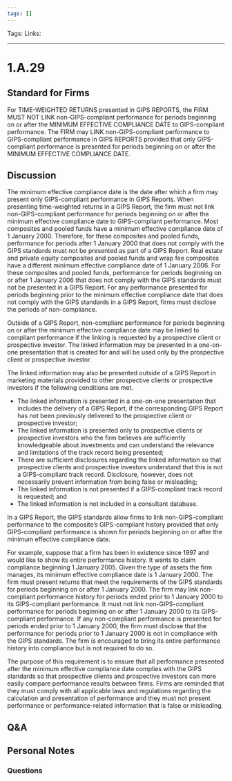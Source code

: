 ```yaml
---
tags: []
---
```

Tags:
Links: 
___
# 1.A.29
## Standard for Firms
For TIME-WEIGHTED RETURNS presented in GIPS REPORTS, the FIRM MUST NOT LINK non-GIPS-compliant performance for periods beginning on or after the MINIMUM EFFECTIVE COMPLIANCE DATE to GIPS-compliant performance. The FIRM may LINK non-GIPS-compliant performance to GIPS-compliant performance in GIPS REPORTS provided that only GIPS-compliant performance is presented for periods beginning on or after the MINIMUM EFFECTIVE COMPLIANCE DATE.
## Discussion
The minimum effective compliance date is the date after which a firm may present only GIPS-compliant performance in GIPS Reports. When presenting time-weighted returns in a GIPS Report, the firm must not link non-GIPS-compliant performance for periods beginning on or after the minimum effective compliance date to GIPS-compliant performance. Most composites and pooled funds have a minimum effective compliance date of 1 January 2000. Therefore, for these composites and pooled funds, performance for periods after 1 January 2000 that does not comply with the GIPS standards must not be presented as part of a GIPS Report. Real estate and private equity composites and pooled funds and wrap fee composites have a different minimum effective compliance date of 1 January 2006. For these composites and pooled funds, performance for periods beginning on or after 1 January 2006 that does not comply with the GIPS standards must not be presented in a GIPS Report. For any performance presented for periods beginning prior to the minimum effective compliance date that does not comply with the GIPS standards in a GIPS Report, firms must disclose the periods of non-compliance.

Outside of a GIPS Report, non-compliant performance for periods beginning on or after the minimum effective compliance date may be linked to compliant performance if the linking is requested by a prospective client or prospective investor. The linked information may be presented in a one-on-one presentation that is created for and will be used only by the prospective client or prospective investor.

The linked information may also be presented outside of a GIPS Report in marketing materials provided to other prospective clients or prospective investors if the following conditions are met.
- The linked information is presented in a one-on-one presentation that includes the delivery of a GIPS Report, if the corresponding GIPS Report has not been previously delivered to the prospective client or prospective investor;
- The linked information is presented only to prospective clients or prospective investors who the firm believes are sufficiently knowledgeable about investments and can understand the relevance and limitations of the track record being presented;
- There are sufficient disclosures regarding the linked information so that prospective clients and prospective investors understand that this is not a GIPS-compliant track record. Disclosure, however, does not necessarily prevent information from being false or misleading;
- The linked information is not presented if a GIPS-compliant track record is requested; and
- The linked information is not included in a consultant database.

In a GIPS Report, the GIPS standards allow firms to link non-GIPS-compliant performance to the composite’s GIPS-compliant history provided that only GIPS-compliant performance is shown for periods beginning on or after the minimum effective compliance date.

For example, suppose that a firm has been in existence since 1997 and would like to show its entire performance history. It wants to claim compliance beginning 1 January 2005. Given the type of assets the firm manages, its minimum effective compliance date is 1 January 2000. The firm must present returns that meet the requirements of the GIPS standards for periods beginning on or after 1 January 2000. The firm may link non-compliant performance history for periods ended prior to 1 January 2000 to its GIPS-compliant performance. It must not link non-GIPS-compliant performance for periods beginning on or after 1 January 2000 to its GIPS-compliant performance. If any non-compliant performance is presented for periods ended prior to 1 January 2000, the firm must disclose that the performance for periods prior to 1 January 2000 is not in compliance with the GIPS standards. The firm is encouraged to bring its entire performance history into compliance but is not required to do so.

The purpose of this requirement is to ensure that all performance presented after the minimum effective compliance date complies with the GIPS standards so that prospective clients and prospective investors can more easily compare performance results between firms. Firms are reminded that they must comply with all applicable laws and regulations regarding the calculation and presentation of performance and they must not present performance or performance-related information that is false or misleading.
## Q&A

## Personal Notes

### Questions